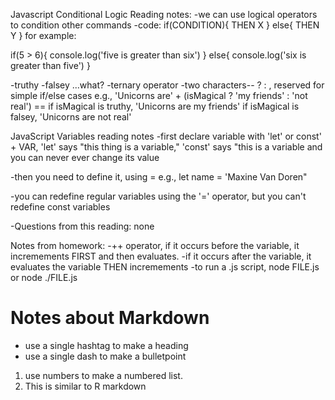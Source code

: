 Javascript Conditional Logic Reading notes:
-we can use logical operators to condition other commands
-code:
if(CONDITION){
    THEN X
} else{
    THEN Y
    }
for example:

if(5 > 6){
    console.log('five is greater than six')
} else{
    console.log('six is greater than five')
}

-truthy
-falsey
...what?
-ternary operator
-two characters-- ? : , reserved for simple if/else cases
e.g., 'Unicorns are' + (isMagical ? 'my friends' : 'not real') == if isMagical is truthy, 'Unicorns are my friends' if isMagical is falsey, 'Unicorns are not real'

JavaScript Variables reading notes
-first declare variable with 'let' or const' + VAR, 
'let' says "this thing is a variable," 'const' says "this is a variable and you can never ever change its value

-then you need to define it, using = 
e.g., let name = 'Maxine Van Doren"

-you can redefine regular variables using the '=' operator,
but you can't redefine const variables

-Questions from this reading: none

Notes from homework:
-++ operator, if it occurs before the variable, it incremements FIRST and then evaluates. 
-if it occurs after the variable, it evaluates the variable THEN incremements
-to run a .js script, node FILE.js or node ./FILE.js


# Notes about Markdown
- use a single hashtag to make a heading
- use a single dash to make a bulletpoint
1. use numbers to make a numbered list.
2. This is similar to R markdown